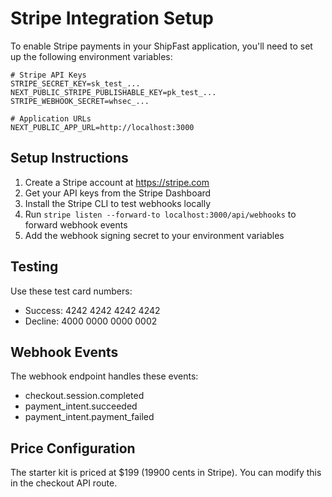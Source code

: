 # Stripe Integration Setup

To enable Stripe payments in your ShipFast application, you'll need to set up the following environment variables:

```env
# Stripe API Keys
STRIPE_SECRET_KEY=sk_test_...
NEXT_PUBLIC_STRIPE_PUBLISHABLE_KEY=pk_test_...
STRIPE_WEBHOOK_SECRET=whsec_...

# Application URLs
NEXT_PUBLIC_APP_URL=http://localhost:3000
```

## Setup Instructions

1. Create a Stripe account at https://stripe.com
2. Get your API keys from the Stripe Dashboard
3. Install the Stripe CLI to test webhooks locally
4. Run `stripe listen --forward-to localhost:3000/api/webhooks` to forward webhook events
5. Add the webhook signing secret to your environment variables

## Testing

Use these test card numbers:
- Success: 4242 4242 4242 4242
- Decline: 4000 0000 0000 0002

## Webhook Events

The webhook endpoint handles these events:
- checkout.session.completed
- payment_intent.succeeded
- payment_intent.payment_failed

## Price Configuration

The starter kit is priced at $199 (19900 cents in Stripe). You can modify this in the checkout API route.
